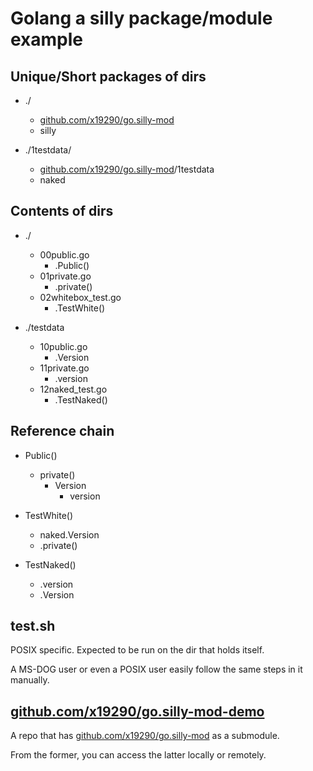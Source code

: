 # Golang a silly package/module example

## Unique/Short packages of dirs

- ./
  - [github.com/x19290/go.silly-mod](https://github.com/x19290/go.silly-mod)
  - silly

- ./1testdata/
  - [github.com/x19290/go.silly-mod](https://github.com/x19290/go.silly-mod)/1testdata
  - naked

## Contents of dirs

- ./
  - 00public.go
    - .Public()
  - 01private.go
    - .private()
  - 02whitebox_test.go
    - .TestWhite()

- ./testdata
  - 10public.go
    - .Version
  - 11private.go
    - .version
  - 12naked_test.go
    - .TestNaked()

## Reference chain

  - Public()
    - private()
      - Version
        - version

  - TestWhite()
    - naked.Version
    - .private()

  - TestNaked()
    - .version
    - .Version

## test.sh

POSIX specific.
Expected to be run on the dir that holds itself.

A MS-DOG user or even a POSIX user easily follow the same steps in it manually.

## [github.com/x19290/go.silly-mod-demo](https://github.com/x19290/go.silly-mod-demo)

A repo that has [github.com/x19290/go.silly-mod](https://github.com/x19290/go.silly-mod) as a submodule.

From the former, you can access the latter locally or remotely.

